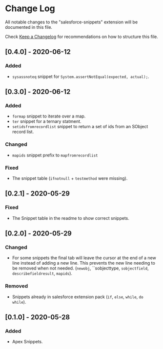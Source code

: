 # Change Log

All notable changes to the "salesforce-snippets" extension will be documented in this file.

Check [Keep a Changelog](http://keepachangelog.com/) for recommendations on how to structure this file.

## [0.4.0] - 2020-06-12

### Added

- `sysassnoteq` snippet for `System.assertNotEqual(expected, actual);`.

## [0.3.0] - 2020-06-12

### Added

- `formap` snippet to iterate over a map.
- `ter` snippet for a ternary statment.
- `setidsfromrecordlist` snippet to return a set of ids from an SObject record list.

### Changed

- `mapids` snippet prefix to `mapfromrecordlist`

### Fixed

- The snippet table (`ifnotnull` + `testmethod` were missing).

## [0.2.1] - 2020-05-29

### Fixed

- The Snippet table in the readme to show correct snippets.

## [0.2.0] - 2020-05-29

### Changed

- For some snippets the final tab will leave the cursor at the end of a new line instead of adding a new line. This prevents the new line needing to be removed when not needed. (`newobj`, ``sobjecttype, `sobjectfield`, `describefieldresult`, `mapids`).

### Removed

- Snippets already in salesforce extension pack (`if`, `else`, `while`, `do while`).

## [0.1.0] - 2020-05-28

### Added

- Apex Snippets.
